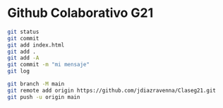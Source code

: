 # Github Colaborativo G21

``` bash
git status
git commit
git add index.html
git add .
git add -A
git commit -m "mi mensaje"
git log

git branch -M main
git remote add origin https://github.com/jdiazravenna/Claseg21.git
git push -u origin main
```